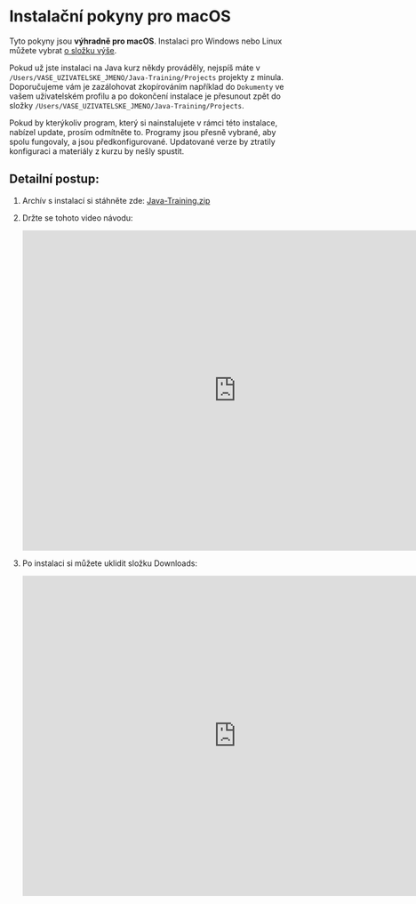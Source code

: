 Instalační pokyny pro macOS
===========================

Tyto pokyny jsou **výhradně pro macOS**.
Instalaci pro Windows nebo Linux můžete vybrat [o složku výše](../).

Pokud už jste instalaci na Java kurz někdy prováděly,
nejspíš máte v `/Users/VASE_UZIVATELSKE_JMENO/Java-Training/Projects`
projekty z minula. Doporučujeme vám je zazálohovat zkopírováním například do `Dokumenty` ve vašem uživatelském profilu
a po dokončení instalace je přesunout zpět do složky
`/Users/VASE_UZIVATELSKE_JMENO/Java-Training/Projects`.

Pokud by kterýkoliv program,
který si nainstalujete v rámci této instalace,
nabízel update, prosím odmítněte to.
Programy jsou přesně vybrané, aby spolu fungovaly, a jsou předkonfigurované.
Updatované verze by ztratily konfiguraci a materiály z kurzu by nešly spustit.


<a id="detailni">Detailní postup:</a>
-------------------------------------

1. Archív s instalací si stáhněte zde: [Java-Training.zip](https://github.com/czechitas/java-install/releases/download/2020-jaro/community/mac/Java-Training.zip)

2. Držte se tohoto video návodu:

    <iframe width="768" height="576"
    	src="https://www.youtube.com/embed/ylUAuXl1ynw"
    	frameborder="0"
    	allowfullscreen></iframe>


3. Po instalaci si můžete uklidit složku Downloads:

    <iframe width="768" height="576"
    	src="https://www.youtube.com/embed/MP_UK767uc8"
    	frameborder="0"
    	allowfullscreen></iframe>

